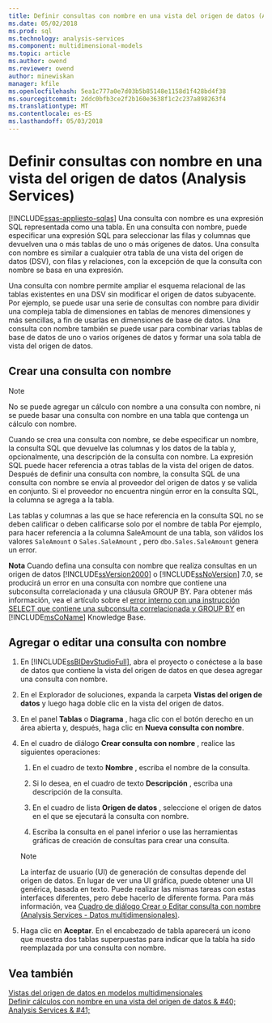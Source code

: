 ```yaml
---
title: Definir consultas con nombre en una vista del origen de datos (Analysis Services) | Documentos de Microsoft
ms.date: 05/02/2018
ms.prod: sql
ms.technology: analysis-services
ms.component: multidimensional-models
ms.topic: article
ms.author: owend
ms.reviewer: owend
author: minewiskan
manager: kfile
ms.openlocfilehash: 5ea1c777a0e7d03b5b85148e1158d1f428bd4f38
ms.sourcegitcommit: 2ddc0bfb3ce2f2b160e3638f1c2c237a898263f4
ms.translationtype: MT
ms.contentlocale: es-ES
ms.lasthandoff: 05/03/2018
---
```

# <a name="define-named-queries-in-a-data-source-view-analysis-services"></a>Definir consultas con nombre en una vista del origen de datos (Analysis Services)
[!INCLUDE[ssas-appliesto-sqlas](../../includes/ssas-appliesto-sqlas.md)]
  Una consulta con nombre es una expresión SQL representada como una tabla. En una consulta con nombre, puede especificar una expresión SQL para seleccionar las filas y columnas que devuelven una o más tablas de uno o más orígenes de datos. Una consulta con nombre es similar a cualquier otra tabla de una vista del origen de datos (DSV), con filas y relaciones, con la excepción de que la consulta con nombre se basa en una expresión.  
  
 Una consulta con nombre permite ampliar el esquema relacional de las tablas existentes en una DSV sin modificar el origen de datos subyacente. Por ejemplo, se puede usar una serie de consultas con nombre para dividir una compleja tabla de dimensiones en tablas de menores dimensiones y más sencillas, a fin de usarlas en dimensiones de base de datos. Una consulta con nombre también se puede usar para combinar varias tablas de base de datos de uno o varios orígenes de datos y formar una sola tabla de vista del origen de datos.  
  
## <a name="creating-a-named-query"></a>Crear una consulta con nombre  
  
> [!NOTE]  
>  No se puede agregar un cálculo con nombre a una consulta con nombre, ni se puede basar una consulta con nombre en una tabla que contenga un cálculo con nombre.  
  
 Cuando se crea una consulta con nombre, se debe especificar un nombre, la consulta SQL que devuelve las columnas y los datos de la tabla y, opcionalmente, una descripción de la consulta con nombre. La expresión SQL puede hacer referencia a otras tablas de la vista del origen de datos. Después de definir una consulta con nombre, la consulta SQL de una consulta con nombre se envía al proveedor del origen de datos y se valida en conjunto. Si el proveedor no encuentra ningún error en la consulta SQL, la columna se agrega a la tabla.  
  
 Las tablas y columnas a las que se hace referencia en la consulta SQL no se deben calificar o deben calificarse solo por el nombre de tabla Por ejemplo, para hacer referencia a la columna SaleAmount de una tabla, son válidos los valores `SaleAmount` o `Sales.SaleAmount` , pero `dbo.Sales.SaleAmount` genera un error.  
  
 **Nota** Cuando defina una consulta con nombre que realiza consultas en un origen de datos [!INCLUDE[ssVersion2000](../../includes/ssversion2000-md.md)] o [!INCLUDE[ssNoVersion](../../includes/ssnoversion-md.md)] 7.0, se producirá un error en una consulta con nombre que contiene una subconsulta correlacionada y una cláusula GROUP BY. Para obtener más información, vea el artículo sobre el [error interno con una instrucción SELECT que contiene una subconsulta correlacionada y GROUP BY](http://support.microsoft.com/kb/274729) en [!INCLUDE[msCoName](../../includes/msconame-md.md)] Knowledge Base.  
  
## <a name="add-or-edit-a-named-query"></a>Agregar o editar una consulta con nombre  
  
1.  En [!INCLUDE[ssBIDevStudioFull](../../includes/ssbidevstudiofull-md.md)], abra el proyecto o conéctese a la base de datos que contiene la vista del origen de datos en que desea agregar una consulta con nombre.  
  
2.  En el Explorador de soluciones, expanda la carpeta **Vistas del origen de datos** y luego haga doble clic en la vista del origen de datos.  
  
3.  En el panel **Tablas** o **Diagrama** , haga clic con el botón derecho en un área abierta y, después, haga clic en **Nueva consulta con nombre**.  
  
4.  En el cuadro de diálogo **Crear consulta con nombre** , realice las siguientes operaciones:  
  
    1.  En el cuadro de texto **Nombre** , escriba el nombre de la consulta.  
  
    2.  Si lo desea, en el cuadro de texto **Descripción** , escriba una descripción de la consulta.  
  
    3.  En el cuadro de lista **Origen de datos** , seleccione el origen de datos en el que se ejecutará la consulta con nombre.  
  
    4.  Escriba la consulta en el panel inferior o use las herramientas gráficas de creación de consultas para crear una consulta.  
  
    > [!NOTE]  
    >  La interfaz de usuario (UI) de generación de consultas depende del origen de datos. En lugar de ver una UI gráfica, puede obtener una UI genérica, basada en texto. Puede realizar las mismas tareas con estas interfaces diferentes, pero debe hacerlo de diferente forma. Para más información, vea [Cuadro de diálogo Crear o Editar consulta con nombre &#40;Analysis Services - Datos multidimensionales&#41;](http://msdn.microsoft.com/library/8e192ad6-a0b1-4e21-bb3f-087c93e62941).  
  
5.  Haga clic en **Aceptar**. En el encabezado de tabla aparecerá un icono que muestra dos tablas superpuestas para indicar que la tabla ha sido reemplazada por una consulta con nombre.  
  
## <a name="see-also"></a>Vea también  
 [Vistas del origen de datos en modelos multidimensionales](../../analysis-services/multidimensional-models/data-source-views-in-multidimensional-models.md)   
 [Definir cálculos con nombre en una vista del origen de datos & #40; Analysis Services & #41;](../../analysis-services/multidimensional-models/define-named-calculations-in-a-data-source-view-analysis-services.md)  
  
  
